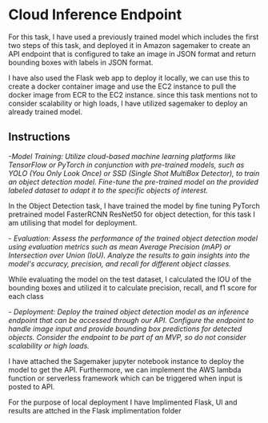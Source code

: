 # **Cloud Inference Endpoint**

For this task, I have used a previously trained model which includes the first two steps of this task, and deployed it in Amazon sagemaker to create an API endpoint that is configured to take an image in JSON format and return bounding boxes with labels in JSON format.

I have also used the Flask web app to deploy it locally, we can use this to create a docker container image and use the EC2 instance to pull the docker image from ECR to the EC2 instance. since this task mentions not to consider scalability or high loads, I have utilized sagemaker to deploy an already trained model.

## **Instructions**
*-Model Training: Utilize cloud-based machine learning platforms like TensorFlow or PyTorch in conjunction with pre-trained models, such as YOLO (You Only Look Once) or SSD (Single Shot MultiBox Detector), to train an object detection model. Fine-tune the pre-trained model on the provided labeled dataset to adapt it to the specific objects of interest.*

In the Object Detection task, I have trained the model by fine tuning PyTorch pretrained model FasterRCNN ResNet50 for object detection, for this task I am utilising that model for deployment.

*- Evaluation: Assess the performance of the trained object detection model using evaluation metrics such as mean Average Precision (mAP) or Intersection over Union (IoU). Analyze the results to gain insights into the model's accuracy, precision, and recall for different object classes.*

While evaluating the model on the test dataset, I calculated the IOU of the bounding boxes and utilized it to calculate precision, recall, and f1 score for each class

*- Deployment: Deploy the trained object detection model as an inference endpoint that can be accessed through our API. Configure the endpoint to handle image input and provide bounding box predictions for detected objects. Consider the endpoint to be part of an MVP, so do not consider scalability or high loads.*

I have attached the Sagemaker jupyter notebook instance to deploy the model to get the API. Furthermore, we can implement the AWS lambda function or serverless framework which can be triggered when input is posted to API.

For the purpose of local deployment I have Implimented Flask, UI and results are attched in the Flask implimentation folder
